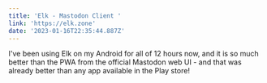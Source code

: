 ```yaml
---
title: 'Elk - Mastodon Client '
link: 'https://elk.zone'
date: '2023-01-16T22:35:44.887Z'
---
```


﻿I've been using Elk on my Android for all of 12 hours now, and it is so much better than the PWA from the official Mastodon web UI - and that was already better than any app available in the Play store!
